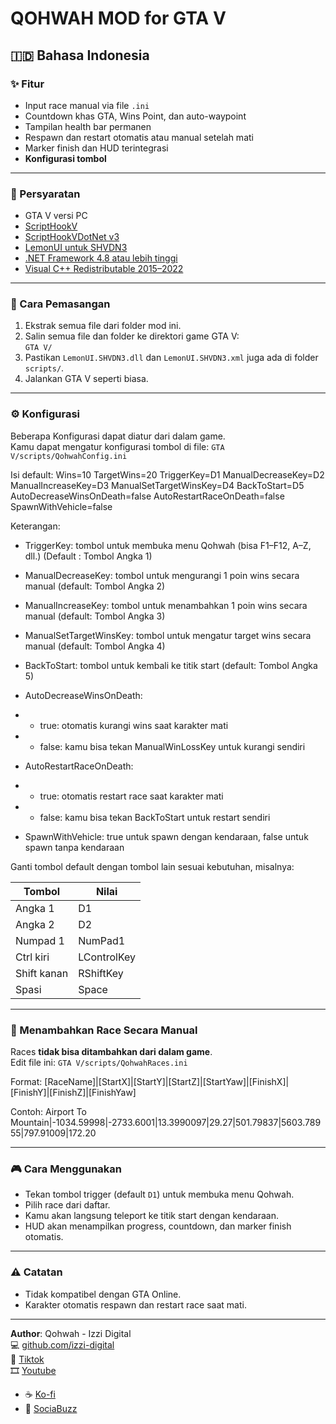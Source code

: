 # QOHWAH MOD for GTA V

## 🇮🇩 Bahasa Indonesia

### ✨ Fitur

- Input race manual via file `.ini`
- Countdown khas GTA, Wins Point, dan auto-waypoint
- Tampilan health bar permanen
- Respawn dan restart otomatis atau manual setelah mati
- Marker finish dan HUD terintegrasi
- **Konfigurasi tombol**

---

### 📌 Persyaratan

- GTA V versi PC
- [ScriptHookV](https://www.dev-c.com/gtav/scripthookv/)
- [ScriptHookVDotNet v3](https://github.com/crosire/scripthookvdotnet/releases)
- [LemonUI untuk SHVDN3](https://github.com/LemonUIbyLemon/LemonUI/releases)
- [.NET Framework 4.8 atau lebih tinggi](https://dotnet.microsoft.com/en-us/download/dotnet-framework/net48)
- [Visual C++ Redistributable 2015–2022](https://aka.ms/vs/17/release/vc_redist.x64.exe)

---

### 📁 Cara Pemasangan

1. Ekstrak semua file dari folder mod ini.
2. Salin semua file dan folder ke direktori game GTA V:  
   `GTA V/`
3. Pastikan `LemonUI.SHVDN3.dll` dan `LemonUI.SHVDN3.xml` juga ada di folder `scripts/`.
4. Jalankan GTA V seperti biasa.

---

### ⚙️ Konfigurasi

Beberapa Konfigurasi dapat diatur dari dalam game.  
Kamu dapat mengatur konfigurasi tombol di file:
`GTA V/scripts/QohwahConfig.ini`

Isi default:
Wins=10
TargetWins=20
TriggerKey=D1
ManualDecreaseKey=D2
ManualIncreaseKey=D3
ManualSetTargetWinsKey=D4
BackToStart=D5
AutoDecreaseWinsOnDeath=false
AutoRestartRaceOnDeath=false
SpawnWithVehicle=false

Keterangan:

- TriggerKey: tombol untuk membuka menu Qohwah (bisa F1–F12, A–Z, dll.) (Default : Tombol Angka 1)

- ManualDecreaseKey: tombol untuk mengurangi 1 poin wins secara manual (default: Tombol Angka 2)

- ManualIncreaseKey: tombol untuk menambahkan 1 poin wins secara manual (default: Tombol Angka 3)

- ManualSetTargetWinsKey: tombol untuk mengatur target wins secara manual (default: Tombol Angka 4)

- BackToStart: tombol untuk kembali ke titik start (default: Tombol Angka 5)

- AutoDecreaseWinsOnDeath:

- - true: otomatis kurangi wins saat karakter mati

- - false: kamu bisa tekan ManualWinLossKey untuk kurangi sendiri

- AutoRestartRaceOnDeath:

- - true: otomatis restart race saat karakter mati

- - false: kamu bisa tekan BackToStart untuk restart sendiri

- SpawnWithVehicle: true untuk spawn dengan kendaraan, false untuk spawn tanpa kendaraan

Ganti tombol default dengan tombol lain sesuai kebutuhan, misalnya:

| Tombol      | Nilai       |
| ----------- | ----------- |
| Angka 1     | D1          |
| Angka 2     | D2          |
| Numpad 1    | NumPad1     |
| Ctrl kiri   | LControlKey |
| Shift kanan | RShiftKey   |
| Spasi       | Space       |

---

### 📄 Menambahkan Race Secara Manual

Races **tidak bisa ditambahkan dari dalam game**.  
Edit file ini:
`GTA V/scripts/QohwahRaces.ini`

Format:
[RaceName]|[StartX]|[StartY]|[StartZ]|[StartYaw]|[FinishX]|[FinishY]|[FinishZ]|[FinishYaw]

Contoh:
Airport To Mountain|-1034.59998|-2733.6001|13.3990097|29.27|501.79837|5603.78955|797.91009|172.20

---

### 🎮 Cara Menggunakan

- Tekan tombol trigger (default `D1`) untuk membuka menu Qohwah.
- Pilih race dari daftar.
- Kamu akan langsung teleport ke titik start dengan kendaraan.
- HUD akan menampilkan progress, countdown, dan marker finish otomatis.

---

### ⚠️ Catatan

- Tidak kompatibel dengan GTA Online.
- Karakter otomatis respawn dan restart race saat mati.

---

**Author**: Qohwah - Izzi Digital  
💻 [github.com/izzi-digital](https://github.com/izzi-digital)  
🎵 [Tiktok](https://www.tiktok.com/@qohwah_id)  
🎞️ [Youtube](https://www.youtube.com/@qohwah-id)

- ☕ [Ko-fi](https://ko-fi.com/izzidigi)
- 💜 [SociaBuzz](https://sociabuzz.com/qohwah)

